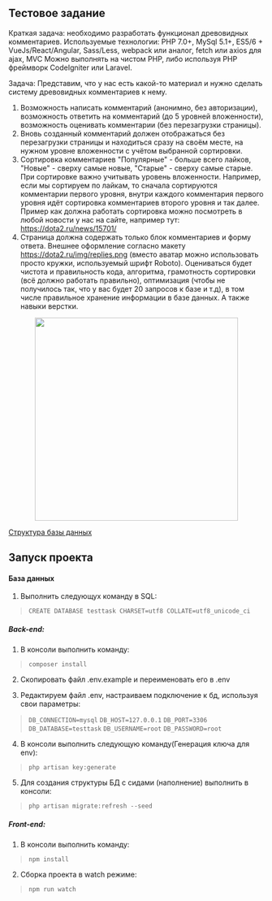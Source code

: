 ## Тестовое задание 

Краткая задача: необходимо разработать функционал древовидных комментариев.
Используемые технологии: PHP 7.0+, MySql 5.1+, ES5/6 + VueJs/React/Angular, Sass/Less, webpack или аналог, fetch или axios для ajax, MVC
Можно выполнять на чистом PHP, либо используя PHP фреймворк CodeIgniter или Laravel.

Задача:
Представим, что у нас есть какой-то материал и нужно сделать систему древовидных комментариев к нему.
1) Возможность написать комментарий (анонимно, без авторизации), возможность ответить на комментарий (до 5 уровней вложенности), возможность оценивать комментарии (без перезагрузки страницы).
2) Вновь созданный комментарий должен отображаться без перезагрузки страницы и находиться сразу на своём месте, на нужном уровне вложенности с учётом выбранной сортировки.
3) Сортировка комментариев "Популярные" - больше всего лайков, "Новые" - сверху самые новые, "Старые" - сверху самые старые. При сортировке важно учитывать уровень вложенности. Например, если мы сортируем по лайкам, то сначала сортируются комментарии первого уровня, внутри каждого комментария первого уровня идёт сортировка комментариев второго уровня и так далее. Пример как должна работать сортировка можно посмотреть в любой новости у нас на сайте, например тут: https://dota2.ru/news/15701/
4) Страница должна содержать только блок комментариев и форму ответа. Внешнее оформление согласно макету https://dota2.ru/img/replies.png (вместо аватар можно использовать просто кружки, используемый шрифт Roboto).
Оцениваться будет чистота и правильность кода, алгоритма, грамотность сортировки (всё должно работать правильно), оптимизация (чтобы не получилось так, что у вас будет 20 запросов к базе и т.д), в том числе правильное хранение информации в базе данных. А также навыки верстки.

<p align="center"><img src="https://dota2.ru/img/replies.png" width="400"></p>

[Структура базы данных](https://dbdiagram.io/d/5fad5aef3a78976d7b7ba7ef)

## Запуск проекта

#### База данных
 1. Выполнить следующух команду в SQL:
 >`CREATE DATABASE testtask CHARSET=utf8 COLLATE=utf8_unicode_ci`

##### Back-end:
 1. В консоли выполнить команду:
 >`composer install`
 
 2. Скопировать файл .env.example и переименовать его в .env

 3. Редактируем файл .env, настраиваем подключение к бд, используя свои параметры:
 >`DB_CONNECTION=mysql`
 >`DB_HOST=127.0.0.1`
 >`DB_PORT=3306`
 >`DB_DATABASE=testtask`
 >`DB_USERNAME=root`
 >`DB_PASSWORD=root`
 
 4. В консоли выполнить следующую команду(Генерация ключа для env):
 > `php artisan key:generate`
 
 5. Для создания структуры БД c сидами (наполнение) выполнить в консоли:
 > `php artisan migrate:refresh --seed`




##### Front-end:

 1. В консоли выполнить команду:
 >`npm install`
 
 2. Сборка проекта в watch режиме:
 >`npm run watch` 
